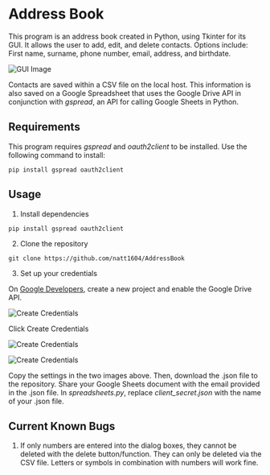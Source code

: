 # Address Book

This program is an address book created in Python, using Tkinter for its GUI.  It allows the user to add, edit, and delete contacts.  Options include: First name, surname, phone number, email, address, and birthdate.

![GUI Image](https://github.com/natt1604/AddressBook/blob/master/images/GUI.png)


Contacts are saved within a CSV file on the local host.  This information is also saved on a Google Spreadsheet that uses the Google Drive API in conjunction with _gspread_, an API for calling Google Sheets in Python.

## Requirements

This program requires _gspread_ and _oauth2client_ to be installed.  Use the following command to install:

```
pip install gspread oauth2client
```

## Usage

1. Install dependencies 

`
pip install gspread oauth2client
`

2. Clone the repository

`
git clone https://github.com/natt1604/AddressBook
`

3. Set up your credentials

On [Google Developers](https://console.developers.google.com), create a new project and enable the Google Drive API. 

![Create Credentials](https://github.com/natt1604/AddressBook/blob/master/images/cred0.png "Create Credentials")

Click Create Credentials

![Create Credentials](https://github.com/natt1604/AddressBook/blob/master/images/cred1.png "Create Credentials")

![Create Credentials](https://github.com/natt1604/AddressBook/blob/master/images/cred2.png "Create Credentials")

Copy the settings in the two images above.  Then, download the .json file to the repository.  Share your Google Sheets document with the email provided in the .json file.  In _spreadsheets.py_, replace _client_secret.json_ with the name of your .json file.

## Current Known Bugs
1. If only numbers are entered into the dialog boxes, they cannot be deleted with the delete button/function.  They can only be deleted via the CSV file.  Letters or symbols in combination with numbers will work fine.